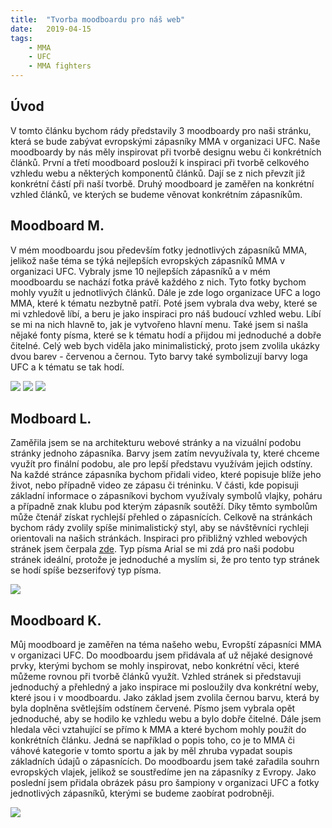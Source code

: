 ```yaml
---
title:  "Tvorba moodboardu pro náš web"
date:   2019-04-15
tags: 
    - MMA
    - UFC
    - MMA fighters
---
```

## Úvod

V tomto článku bychom rády představily 3 moodboardy pro naši stránku, která se bude zabývat evropskými zápasníky MMA v organizaci UFC. Naše moodboardy by nás měly inspirovat při tvorbě designu webu či konkrétních článků. První a třetí moodboard poslouží k inspiraci při tvorbě celkového vzhledu webu a některých komponentů článků. Dají se z nich převzít již konkrétní částí při naší tvorbě. Druhý moodboard je zaměřen na konkrétní vzhled článků, ve kterých se budeme věnovat konkrétním zápasníkům. 

## Moodboard M.

V mém moodboardu jsou především fotky jednotlivých zápasníků MMA, jelikož naše téma se týká nejlepších evropských zápasníků MMA v organizaci UFC. Vybraly jsme 10 nejlepších zápasníků a v mém moodboardu se nachází fotka právě každého z nich. Tyto fotky bychom mohly využít u jednotlivých článků. Dále je zde logo organizace UFC a logo MMA, které k tématu nezbytně patří. Poté jsem vybrala dva weby, které se mi vzhledově líbí, a beru je jako inspiraci pro náš budoucí vzhled webu. Líbí se mi na nich hlavně to, jak je vytvořeno hlavní menu. Také jsem si našla nějaké fonty písma, které se k tématu hodí a přijdou mi jednoduché a dobře čitelné. Celý web bych viděla jako minimalistický, proto jsem zvolila ukázky dvou barev - červenou a černou. Tyto barvy také symbolizují barvy loga UFC a k tématu se tak hodí.

<img src="https://is.muni.cz/auth/www/489052/projekt/vystrizek1.PNG">

<img src="https://is.muni.cz/auth/www/489052/projekt/vystrizek2.PNG">

<img src="https://is.muni.cz/auth/www/489052/projekt/vystrizek3.PNG">


## Modboard L.

Zaměřila jsem se na architekturu webové stránky a na vizuální podobu stránky jednoho zápasníka. Barvy jsem zatím nevyužívala ty, které chceme využít pro finální podobu, ale pro lepší představu využívám jejich odstíny. Na každé stránce zápasníka bychom přidali video, které popisuje blíže jeho život, nebo případně video ze zápasu či tréninku. V části, kde popisuji základní informace o zápasníkovi bychom využívaly symbolů vlajky, poháru a případně znak klubu pod kterým zápasník soutěží. Díky těmto symbolům  může čtenář získat rychlejší přehled o zápasnících. Celkově na stránkách bychom rády zvolily spíše minimalistický styl, aby se návštěvníci rychleji orientovali na našich stránkách. Inspiraci pro přibližný vzhled webových stránek jsem čerpala [zde](http://www.ufcbetting.com/fighters/). Typ písma Arial se mi zdá pro naši podobu stránek ideální, protože je jednoduché a myslím si, že pro tento typ stránek se hodí spíše bezserifový typ písma.

<img src="https://is.muni.cz/auth/www/489159/moodboard.PNG">


## Moodboard K.

Můj moodboard je zaměřen na téma našeho webu, Evropští zápasníci MMA v organizaci UFC. Do moodboardu jsem přidávala ať už nějaké designové prvky, kterými bychom se mohly inspirovat, nebo konkrétní věci, které můžeme rovnou při tvorbě článků využít. Vzhled stránek si představuji jednoduchý a přehledný a jako inspirace mi posloužily dva konkrétní weby, které jsou i v moodboardu. Jako základ jsem zvolila černou barvu, která by byla doplněna světlejším odstínem červené. Písmo jsem vybrala opět jednoduché, aby se hodilo ke vzhledu webu a bylo dobře čitelné. Dále jsem hledala věci vztahující se přímo k MMA a které bychom mohly použít do konkrétních článku. Jedná se například o popis toho, co je to MMA či váhové kategorie v tomto sportu a jak by měl zhruba vypadat soupis základních údajů o zápasnících. Do moodboardu jsem také zařadila souhrn evropských vlajek, jelikož se soustředíme jen na zápasníky z Evropy. Jako poslední jsem přidala obrázek pásu pro šampiony v organizaci UFC a fotky jednotlivých zápasníků, kterými se budeme zaobírat podrobněji.

<img src= "https://is.muni.cz/auth/www/488928/moodboard_celek.jpg">